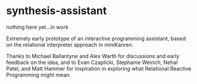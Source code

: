 # synthesis-assistant

nothing here yet...in work

Extremely early prototype of an interactive programming assistant, based on the relational interpreter approach in miniKanren.

Thanks to Michael Ballantyne and Alex Warth for discussions and early feedback on the idea, and to Evan Czaplicki, Stephanie Weirich, Nehal Patel, and Matt Hammer for inspiration in exploring what Relational Reactive Programming might mean.
